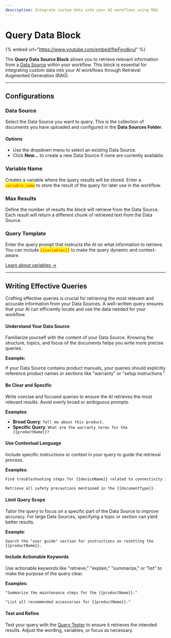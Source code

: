```yaml
---
description: Integrate custom data into your AI workflows using RAG
---
```


# Query Data Block

{% embed url="https://www.youtube.com/embed/flwFevdkruI" %}

The **Query Data Source Block** allows you to retrieve relevant information from a [Data Source](../data-sources.md) within your workflow. This block is essential for integrating custom data into your AI workflows through Retrieval Augmented Generation (RAG).

***

## **Configurations**

### **Data Source**

Select the Data Source you want to query. This is the collection of documents you have uploaded and configured in the **Data Sources Folder**.

#### **Options**

* Use the dropdown menu to select an existing Data Source.
* Click **New...** to create a new Data Source if none are currently available.

### **Variable Name**

Creates a variable where the query results will be stored. Enter a <mark style="color:red;">`variable_name`</mark> to store the result of the query for later use in the workflow.

### **Max Results**

Define the number of results the block will retrieve from the Data Source. Each result will return a different chunk of retrieved text from the Data Source.

### **Query Template**

Enter the query prompt that instructs the AI on what information to retrieve. You can include <mark style="color:red;">`{{variables}}`</mark> to make the query dynamic and context-aware.

[Learn about variables →](../variables.md)

***

## **Writing Effective Queries**

Crafting effective queries is crucial for retrieving the most relevant and accurate information from your Data Sources. A well-written query ensures that your AI can efficiently locate and use the data needed for your workflow.

#### **Understand Your Data Source**

Familiarize yourself with the content of your Data Source. Knowing the structure, topics, and focus of the documents helps you write more precise queries.

**Example:**

If your Data Source contains product manuals, your queries should explicitly reference product names or sections like "warranty" or "setup instructions."

#### **Be Clear and Specific**

Write concise and focused queries to ensure the AI retrieves the most relevant results. Avoid overly broad or ambiguous prompts.

**Examples**:

* **Broad Query**: `Tell me about this product.`
* **Specific Query**: `What are the warranty terms for the {{productName}}?`

#### **Use Contextual Language**

Include specific instructions or context in your query to guide the retrieval process.

**Examples**:

```markdown
Find troubleshooting steps for {{deviceName}} related to connectivity issues.
```

```markdown
Retrieve all safety precautions mentioned in the {{documentType}}.
```

#### **Limit Query Scope**

Tailor the query to focus on a specific part of the Data Source to improve accuracy. For large Data Sources, specifying a topic or section can yield better results.

**Example**:

```
Search the "user guide" section for instructions on resetting the {{productName}}.
```

#### **Include Actionable Keywords**

Use actionable keywords like "retrieve," "explain," "summarize," or "list" to make the purpose of the query clear.

**Examples**:

```markdown
"Summarize the maintenance steps for the {{productName}}."
```

```markdown
"List all recommended accessories for {{productName}}."
```

#### **Test and Refine**

Test your query with the [Query Tester](../data-sources.md#query-tester) to ensure it retrieves the intended results. Adjust the wording, variables, or focus as necessary.
